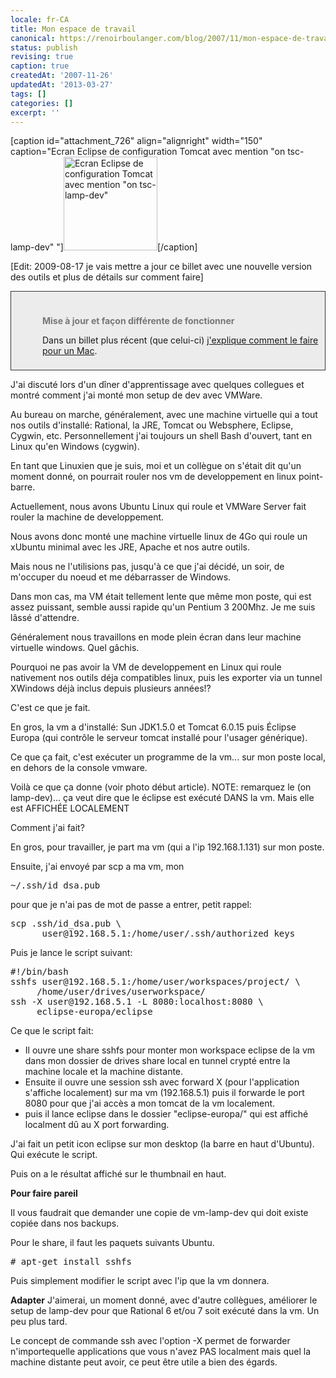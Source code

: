 ```yaml
---
locale: fr-CA
title: Mon espace de travail
canonical: https://renoirboulanger.com/blog/2007/11/mon-espace-de-travail/
status: publish
revising: true
caption: true
createdAt: '2007-11-26'
updatedAt: '2013-03-27'
tags: []
categories: []
excerpt: ''
---
```


[caption id="attachment_726" align="alignright" width="150" caption="Ecran Eclipse de configuration Tomcat avec mention &quot;on tsc-lamp-dev&quot; "]<a href="https://renoirb.github.io/site-assets/assets/content/blog/2007/11/desktoprenoir1.png"><img class="size-thumbnail wp-image-726" title="desktoprenoir" src="https://renoirb.github.io/site-assets/assets/content/blog/2007/11/desktoprenoir1-150x150.png" alt="Ecran Eclipse de configuration Tomcat avec mention &quot;on tsc-lamp-dev&quot; " width="150" height="150" /></a>[/caption]

[Edit: 2009-08-17 je vais mettre a jour ce billet avec une nouvelle version des outils et plus de détails sur comment faire]

<div style="background: #ececec; margin: 5px 0px; padding: 18px 8px 8px 50px; border: 1px solid #333;">
<h4 style="color: #777; margin-bottom: 10px;">Mise à jour et façon différente de fonctionner</h4>
<p>Dans un billet plus récent (que celui-ci) <a href="/blog/2010/07/installer-une-machine-virtuelle-linux-roulant-dans-vmware-fusion-sous-mac-os-x/">j'explique comment le faire pour un Mac</a>.</p>
</div>

J'ai discuté lors d'un dîner d'apprentissage avec quelques collegues et montré comment j'ai monté mon setup de dev avec VMWare.

Au bureau on marche, généralement, avec une machine virtuelle qui a tout nos outils d'installé: Rational, la JRE, Tomcat ou Websphere, Eclipse, Cygwin, etc. Personnellement j'ai toujours un shell Bash d'ouvert, tant en Linux qu'en Windows (cygwin).

En tant que Linuxien que je suis, moi et un collègue on s'était dit qu'un moment donné, on pourrait rouler nos vm de developpement en linux point-barre.
<!--more-->
Actuellement, nous avons Ubuntu Linux qui roule et VMWare Server fait rouler la machine de developpement.

Nous avons donc monté une machine virtuelle linux de 4Go qui roule un xUbuntu minimal avec les JRE, Apache et nos autre outils.

Mais nous ne l'utilisions pas, jusqu'à  ce que j'ai décidé, un soir, de m'occuper du noeud et me débarrasser de Windows.

Dans mon cas, ma VM était tellement lente que même mon poste, qui est assez puissant, semble aussi rapide qu'un Pentium 3 200Mhz. Je me suis lâssé d'attendre.

Généralement nous travaillons en mode plein écran dans leur machine virtuelle windows. Quel gâchis.

Pourquoi ne pas avoir la VM de developpement en Linux qui roule nativement nos outils déja compatibles linux,
puis les exporter via un tunnel XWindows déjà  inclus depuis plusieurs années!?

C'est ce que je fait.

En gros, la vm a d'installé: Sun JDK1.5.0 et Tomcat 6.0.15 puis Éclipse Europa (qui contrôle le serveur tomcat installé pour l'usager générique).

Ce que ça fait, c'est exécuter un programme de la vm... sur mon poste local, en dehors de la console vmware.

Voilà  ce que ça donne (voir photo début article).
NOTE: remarquez le (on lamp-dev)...  ça veut dire que le éclipse est exécuté DANS la vm. Mais elle est AFFICHÉE LOCALEMENT

Comment j'ai fait?

En gros, pour travailler, je part ma vm (qui a l'ip 192.168.1.131) sur mon poste.

Ensuite, j'ai envoyé par scp a ma vm, mon
<pre lang="bash">~/.ssh/id_dsa.pub</pre>
pour que je n'ai pas de mot de passe a entrer, petit rappel:
<pre lang="bash">scp .ssh/id_dsa.pub \
      user@192.168.5.1:/home/user/.ssh/authorized_keys</pre>
Puis je lance le script suivant:
<pre lang="bash">#!/bin/bash
sshfs user@192.168.5.1:/home/user/workspaces/project/ \
     /home/user/drives/userworkspace/
ssh -X user@192.168.5.1 -L 8080:localhost:8080 \
     eclipse-europa/eclipse</pre>
Ce que le script fait:
<ul>
	<li>Il ouvre une share sshfs pour monter mon workspace eclipse de la vm dans mon dossier de drives share local en tunnel crypté entre la machine locale et la machine distante.</li>
	<li>Ensuite il ouvre une session ssh avec forward X (pour l'application s'affiche localement) sur ma vm (192.168.5.1) puis il forwarde le port 8080 pour que j'ai accès a mon tomcat de la vm localement.</li>
	<li> puis il lance eclipse dans le dossier "eclipse-europa/" qui est affiché localment dû au X port forwarding.</li>
</ul>
J'ai fait un petit icon eclipse sur mon desktop (la barre en haut d'Ubuntu). Qui exécute le script.

Puis on a le résultat affiché sur le thumbnail en haut.

<strong>Pour faire pareil</strong>

Il vous faudrait que demander une copie de vm-lamp-dev qui doit existe copiée dans nos backups.

Pour le share, il faut les paquets suivants Ubuntu.
<pre lang="bash"># apt-get install sshfs</pre>
Puis simplement modifier le script avec l'ip que la vm donnera.

<strong>Adapter</strong>
J'aimerai, un moment donné, avec d'autre collègues, améliorer le setup de lamp-dev pour que Rational 6 et/ou 7 soit exécuté dans la vm. Un peu plus tard.

Le concept de commande ssh avec l'option -X permet de forwarder n'importequelle applications que vous n'avez PAS localment mais quel la machine distante peut avoir, ce peut être utile a bien des égards.
